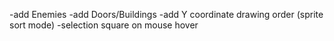 -add Enemies
-add Doors/Buildings
-add Y coordinate drawing order (sprite sort mode)
-selection square on mouse hover